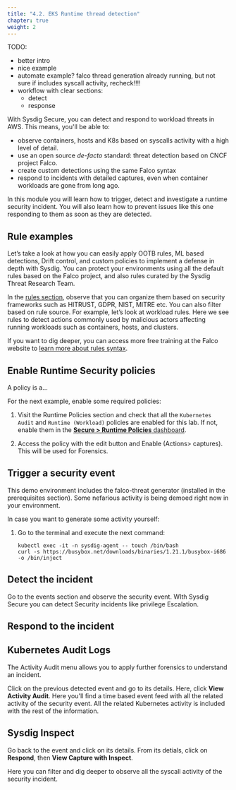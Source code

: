 ```yaml
---
title: "4.2. EKS Runtime thread detection"
chapter: true
weight: 2
---
```


TODO:
- better intro
- nice example
- automate example? falco thread generation already running, but not sure if includes syscall activity, recheck!!!!
- workflow with clear sections:
  - detect
  - response


With Sysdig Secure, you can detect and respond to workload threats in AWS.
This means, you'll be able to:
- observe containers, hosts and K8s
based on syscalls activity with a high level of detail.
- use an open source _de-facto_ standard: threat detection based on CNCF project Falco.
- create custom detections using the same Falco syntax
- respond to incidents with detailed captures, even when container workloads are gone from long ago.

In this module you will learn how to trigger, detect and investigate
a runtime security incident. You will also learn how to prevent
issues like this one responding to them as soon as they are detected.


## Rule examples

Let’s take a look at how you can easily apply OOTB rules, ML based detections, 
Drift control, and custom policies to implement a defense in depth with Sysdig.
You can protect your environments using all the default rules based on the Falco project,
and also rules curated by the Sysdig Threat Research Team.

In the [rules section](), observe that you can organize them based on 
security frameworks such as HITRUST, GDPR, NIST, MITRE etc.
You can also filter based on rule source. For example, let’s look at workload rules.
Here we see rules to detect actions commonly used by malicious actors
affecting running workloads such as containers, hosts, and clusters.


If you want to dig deeper, you can access more free training at
the Falco website to [learn more about rules syntax](https://falco.org/training/).


## Enable Runtime Security policies

A policy is a... 

For the next example, enable some required policies:

1. Visit the Runtime Policies section and check that all the 
   `Kubernetes Audit` and `Runtime (Workload)` policies are enabled for this lab.
   If not, enable them in the
   [**Secure > Runtime Policies** dashboard](https://secure.sysdig.com/#/policies?policyTypes=k8s_audit%2Cfalco).

2. Access the policy with the edit button and Enable (Actions> captures). This will be used for Forensics.


 
## Trigger a security event

This demo environment includes the falco-threat generator (installed in the prerequisites section).
Some nefarious activity is being demoed right now in your environment.

In case you want to generate some activity yourself:

1. Go to the terminal and execute the next command:
   
    ```
    kubectl exec -it -n sysdig-agent -- touch /bin/bash
    curl -s https://busybox.net/downloads/binaries/1.21.1/busybox-i686 -o /bin/inject
    ```

## Detect the incident

Go to the events section and observe the security event. WIth Sysdig Secure you can detect Security incidents like privilege Escalation.


## Respond to the incident


<!-- ## Forensics: Review and investigate the incident

1. Visit the [**Secure > Events** dashboard](https://secure.sysdig.com/#/policies?policyTypes=k8s_audit%2Cfalco).
2. From the previous event, click on **Investigate**.
3.  -->


## Kubernetes Audit Logs

The Activity Audit menu allows you to apply further forensics to understand an incident.

Click on the previous detected event and go to its details. Here, click **View Activity Audit**. Here you'll find a time based event feed with all the related activity of the security event. All the related Kubernetes activity is included with the rest of the information.


## Sysdig Inspect

Go back to the event and click on its details. 
From its detials, click on **Respond**, then
**View Capture with Inspect**.

Here you can filter and dig deeper to observe all the syscall activity of the security incident.

<!-- example
it can be extended to cloudtrail
https://blog.christophetd.fr/privilege-escalation-in-aws-elastic-kubernetes-service-eks-by-compromising-the-instance-role-of-worker-nodes/
 -->